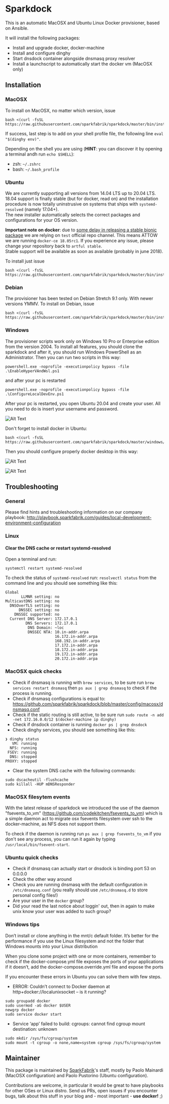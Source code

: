 # Sparkdock

This is an automatic MacOSX and Ubuntu Linux Docker provisioner, based on Ansible.

It will install the following packages:

* Install and upgrade docker, docker-machine
* Install and configure dinghy
* Start dnsdock container alongside dnsmasq proxy resolver
* Install a launchscript to automatically start the docker vm (MacOSX only)

##

## Installation

### MacOSX

To install on MacOSX, no matter which version, issue

```
bash <(curl -fsSL https://raw.githubusercontent.com/sparkfabrik/sparkdock/master/bin/install.macosx)
```

If success, last step is to add on your shell profile file, the following line `eval "$(dinghy env)"`.

Depending on the shell you are using (**HINT**: you can discover it by opening a terminal andh run `echo $SHELL`):

* zsh: `~/.zshrc`
* bash: `~/.bash_profile`


### Ubuntu

We are currently supporting all versions from 14.04 LTS up to 20.04 LTS.  
18.04 support is finally stable (but for docker, read on) and the installation procedure is now totally uninstrusive on systems that ships with `systemd-resolved` (namely 17.04+).  
The new installer automatically selects the correct packages and configurations for your OS version.

**Important note on docker**: due to [some delay in releasing a stable bionic package](https://github.com/docker/for-linux/issues/290) we are relying on `test` official repo channel. This means ATTOW we are running `docker-ce 18.05rc1`. If you experience any issue, please change your repository back to `artful stable`.  
Stable support will be available as soon as available (probably in june 2018).

To install just issue

```
bash <(curl -fsSL https://raw.githubusercontent.com/sparkfabrik/sparkdock/master/bin/install.ubuntu)
```

### Debian

The provisioner has been tested on Debian Stretch 9.1 only. With newer versions YMMV. To install on Debian, issue

```
bash <(curl -fsSL https://raw.githubusercontent.com/sparkfabrik/sparkdock/master/bin/install.debian)
```

### Windows

The provisioner scripts work only on Windows 10 Pro or Enterprise edition from the version 2004. To install all features, you should clone the sparkdock and after it, you should run Windows PowerShell as an Administrator. Then you can run two scripts in this way:

```
powershell.exe -noprofile -executionpolicy bypass -file .\EnableHyperVAndWsl.ps1
```

and after your pc is restarted

```
powershell.exe -noprofile -executionpolicy bypass -file .\ConfigureLocalDevEnv.ps1
```

After your pc is restarted, you open Ubuntu 20.04 and create your user. All you need to do is insert your username and password.

![Alt Text](/windows/docs/ubuntuCredentials.png)

Don't forget to install docker in Ubuntu:

```
bash <(curl -fsSL https://raw.githubusercontent.com/sparkfabrik/sparkdock/master/windows/bin/install.ubuntu)
```

Then you should configure properly docker desktop in this way:

![Alt Text](/windows/docs/useWsl2.png)

![Alt Text](/windows/docs/wslIntegration.png)

## Troubleshooting

### General

Please find hints and troubleshooting information on our company playbook: http://playbook.sparkfabrik.com/guides/local-development-environment-configuration

### Linux

#### Clear the DNS cache or restart systemd-resolved

Open a terminal and run: 

```
systemctl restart systemd-resolved
```

To check the status of `systemd-resolved` run: `resolvectl status` from the command line and you 
should see something like this:

```
Global
       LLMNR setting: no                  
MulticastDNS setting: no                  
  DNSOverTLS setting: no                  
      DNSSEC setting: no                  
    DNSSEC supported: no                  
  Current DNS Server: 172.17.0.1          
         DNS Servers: 172.17.0.1          
          DNS Domain: ~loc                
          DNSSEC NTA: 10.in-addr.arpa     
                      16.172.in-addr.arpa 
                      168.192.in-addr.arpa
                      17.172.in-addr.arpa 
                      18.172.in-addr.arpa 
                      19.172.in-addr.arpa 
                      20.172.in-addr.arpa 
```

### MacOSX quick checks

* Check if dnsmasq is running with `brew services`, to be sure run `brew services restart dnsmasq` then `ps aux | grep dnsmasq` to check if the process is running.
* Check if dnsmasq configurations is equal to: https://github.com/sparkfabrik/sparkdock/blob/master/config/macosx/dnsmasq.conf
* Check if the static routing is still active, to be sure run `sudo route -n add -net 172.16.0.0/12 $(docker-machine ip dinghy)`
* Check if dnsdock container is running `docker ps | grep dnsdock`
* Check dinghy services, you should see something like this:

```
❯ dinghy status
   VM: running
  NFS: running
 FSEV: running
  DNS: stopped
PROXY: stopped

```
* Clear the system DNS cache with the following commands:

```
sudo dscacheutil -flushcache
sudo killall -HUP mDNSResponder
```

### MacOSX filesytem events

With the latest release of sparkdock we introduced the use of the daemon "fsevents_to_vm" (https://github.com/codekitchen/fsevents_to_vm) which is a simple daemon act to migrate osx fsevents filesystem over ssh to the docker-machine, as NFS does not support them.

To check if the daemon is running run `ps aux | grep fsevents_to_vm` if you don't see any process, you can run it again by typing `/usr/local/bin/fsevent-start`.


### Ubuntu quick checks

* Check if dnsmasq can actually start or dnsdock is binding port 53 on 0.0.0.0
* Check the other way around
* Check you are running dnsmasq with the default configuration in `/etc/dnsmasq.conf` (you really should use `/etc/dnsmasq.d` to store personal config files!)
* Are your user in the `docker` group?
* Did your read the last notice about loggin' out, then in again to make unix know your user was added to such group?

### Windows tips

Don’t install or clone anything in the mnt/c default folder. It’s better for the performance if you use the Linux filesystem and not the folder that Windows mounts into your Linux distribution

When you clone some project with one or more containers, remember to check if the docker-compose.yml file exposes the ports of your applications if it doesn’t, add the docker-compose.override.yml file and expose the ports

If you encounter these errors in Ubuntu you can solve them with few steps.

* ERROR: Couldn’t connect to Docker daemon at http+docker://localunixsocket – is it running?

```
sudo groupadd docker
sudo usermod -aG docker $USER
newgrp docker
sudo service docker start
```

* Service ‘app’ failed to build: cgroups: cannot find cgroup mount destination: unknown

```
sudo mkdir /sys/fs/cgroup/system
sudo mount -t cgroup -o none,name=system cgroup /sys/fs/cgroup/system
```

## Maintainer

This package is maintained by [SparkFabrik](https://www.sparkfabrik.com)'s staff, mostly by Paolo Mainardi (MacOSX configuration) and Paolo Pustorino (Ubuntu configuration).

Contributions are welcome, in particular it would be great to have playbooks for other OSes or Linux distro.
Send us PRs, open issues if you encounter bugs, talk about this stuff in your blog and - most important - **use docker!** ;)
